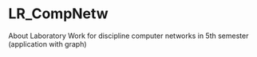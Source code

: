 # LR_CompNetw
About Laboratory Work for discipline computer networks in 5th semester (application with graph)

